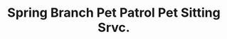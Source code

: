 ---
title: "Spring Branch Pet Patrol Pet Sitting Srvc."
url: /houston/spring-branch-pet-patrol-pet-sitting-srvc/
shop: pet grooming
---
